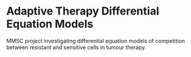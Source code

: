 # Adaptive Therapy Differential Equation Models
MMSC project investigating differential equation models of competition between resistant and sensitive cells in tumour therapy. 
